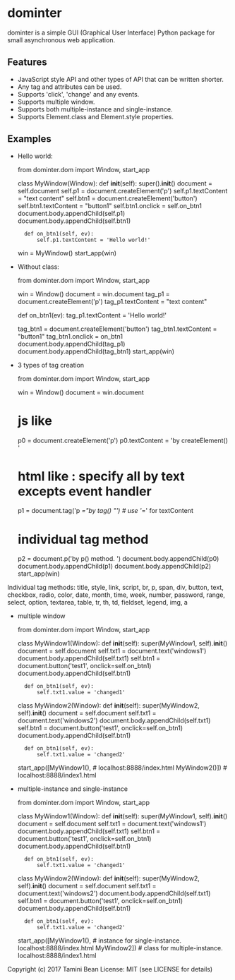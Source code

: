 dominter
========
dominter is a simple GUI (Graphical User Interface) Python package for small asynchronous web application.

Features
--------
* JavaScript style API and other types of API that can be written shorter.
* Any tag and attributes can be used.
* Supports 'click', 'change' and any events.
* Supports multiple window.
* Supports both multiple-instance and single-instance.
* Supports Element.class and Element.style properties.

Examples
--------

* Hello world:

    from dominter.dom import Window, start_app

    class MyWindow(Window):
        def __init__(self):
            super().__init__()
            document = self.document
            self.p1 = document.createElement('p')
            self.p1.textContent = "text content"
            self.btn1 = document.createElement('button')
            self.btn1.textContent = "button1"
            self.btn1.onclick = self.on_btn1
            document.body.appendChild(self.p1)
            document.body.appendChild(self.btn1)

        def on_btn1(self, ev):
            self.p1.textContent = 'Hello world!'

    win = MyWindow()
    start_app(win)


* Without class:

    from dominter.dom import Window, start_app

    win = Window()
    document = win.document
    tag_p1 = document.createElement('p')
    tag_p1.textContent = "text content"

    def on_btn1(ev):
        tag_p1.textContent = 'Hello world!'

    tag_btn1 = document.createElement('button')
    tag_btn1.textContent = "button1"
    tag_btn1.onclick = on_btn1
    document.body.appendChild(tag_p1)
    document.body.appendChild(tag_btn1)
    start_app(win)


* 3 types of tag creation

    from dominter.dom import Window, start_app

    win = Window()
    document = win.document
    # js like
    p0 = document.createElement('p')
    p0.textContent = 'by createElement() '
    # html like : specify all by text excepts event handler
    p1 = document.tag('p _="by tag() "')  # use '_=' for textContent
    # individual tag method
    p2 = document.p('by p() method. ')
    document.body.appendChild(p0)
    document.body.appendChild(p1)
    document.body.appendChild(p2)
    start_app(win)

Individual tag methods:
title, style, link, script,
br, p, span, div, button,
text, checkbox, radio, color,
date, month, time, week, number,
password, range, select, option,
textarea, table, tr, th, td,
fieldset, legend, img, a


* multiple window

    from dominter.dom import Window, start_app

    class MyWindow1(Window):
        def __init__(self):
            super(MyWindow1, self).__init__()
            document = self.document
            self.txt1 = document.text('windows1')
            document.body.appendChild(self.txt1)
            self.btn1 = document.button('test1', onclick=self.on_btn1)
            document.body.appendChild(self.btn1)

        def on_btn1(self, ev):
            self.txt1.value = 'changed1'

    class MyWindow2(Window):
        def __init__(self):
            super(MyWindow2, self).__init__()
            document = self.document
            self.txt1 = document.text('windows2')
            document.body.appendChild(self.txt1)
            self.btn1 = document.button('test1', onclick=self.on_btn1)
            document.body.appendChild(self.btn1)

        def on_btn1(self, ev):
            self.txt1.value = 'changed2'

    start_app([MyWindow1(),   # localhost:8888/index.html
               MyWindow2()])  # localhost:8888/index1.html


* multiple-instance and single-instance

    from dominter.dom import Window, start_app

    class MyWindow1(Window):
        def __init__(self):
            super(MyWindow1, self).__init__()
            document = self.document
            self.txt1 = document.text('windows1')
            document.body.appendChild(self.txt1)
            self.btn1 = document.button('test1', onclick=self.on_btn1)
            document.body.appendChild(self.btn1)

        def on_btn1(self, ev):
            self.txt1.value = 'changed1'

    class MyWindow2(Window):
        def __init__(self):
            super(MyWindow2, self).__init__()
            document = self.document
            self.txt1 = document.text('windows2')
            document.body.appendChild(self.txt1)
            self.btn1 = document.button('test1', onclick=self.on_btn1)
            document.body.appendChild(self.btn1)

        def on_btn1(self, ev):
            self.txt1.value = 'changed2'


    start_app([MyWindow1(),   # instance for single-instance. localhost:8888/index.html
               MyWindow2])    # class for multiple-instance. localhost:8888/index1.html


Copyright (c) 2017 Tamini Bean
License: MIT (see LICENSE for details)
